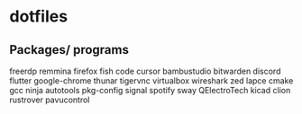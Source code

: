 # dotfiles

## Packages/ programs

freerdp remmina firefox fish code cursor bambustudio bitwarden discord flutter google-chrome thunar tigervnc virtualbox wireshark zed lapce cmake gcc ninja autotools pkg-config signal spotify sway QElectroTech kicad clion rustrover pavucontrol 
